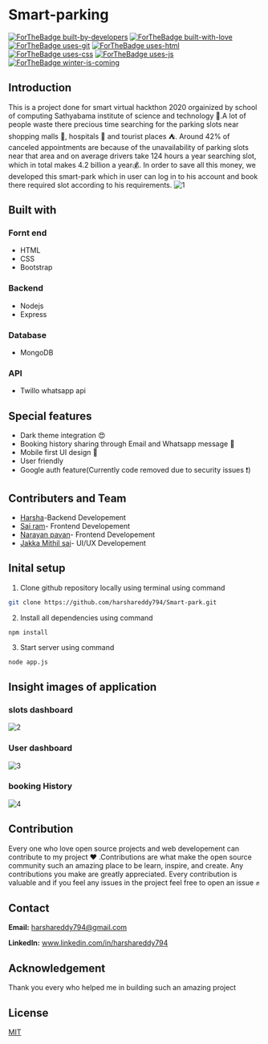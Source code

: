 # Smart-parking
[![ForTheBadge built-by-developers](http://ForTheBadge.com/images/badges/built-by-developers.svg)](https://GitHub.com/Naereen/)
[![ForTheBadge built-with-love](http://ForTheBadge.com/images/badges/built-with-love.svg)](https://GitHub.com/Naereen/)
[![ForTheBadge uses-git](http://ForTheBadge.com/images/badges/uses-git.svg)](https://GitHub.com/)
[![ForTheBadge uses-html](http://ForTheBadge.com/images/badges/uses-html.svg)](http://ForTheBadge.com)
[![ForTheBadge uses-css](http://ForTheBadge.com/images/badges/uses-css.svg)](http://ForTheBadge.com)
[![ForTheBadge uses-js](http://ForTheBadge.com/images/badges/uses-js.svg)](http://ForTheBadge.com)
[![ForTheBadge winter-is-coming](http://ForTheBadge.com/images/badges/winter-is-coming.svg)](http://ForTheBadge.com)

## Introduction
This is a project done for smart virtual hackthon 2020 orgainized by school of computing Sathyabama institute of science and technology :school:.A lot of people waste there precious time searching for the parking slots near shopping malls :department_store:, hospitals :hospital: and tourist places :tent:. Around 42% of canceled appointments are because of the unavailability of parking slots near that area and on average drivers take 124 hours a year searching slot, which in total makes 4.2 billion a year:moneybag:. In order to save all this money, we developed this smart-park which in user can log in to his account and book there required slot according to his requirements.
![1](https://user-images.githubusercontent.com/48166328/85925611-21928d80-b8b7-11ea-8e0e-54a8260eb349.PNG)

## Built with

### Fornt end
* HTML 
* CSS
* Bootstrap

### Backend
* Nodejs
* Express

### Database
* MongoDB

### API 
* Twillo whatsapp api

## Special features
* Dark theme integration :heart_eyes:
* Booking history sharing through Email and Whatsapp message :email:
* Mobile first UI design :calling:
* User friendly
* Google auth feature(Currently code removed due to security issues :exclamation:)

## Contributers and Team
* [Harsha](https://www.linkedin.com/in/harshareddy794)-Backend Developement
* [Sai ram](https://www.linkedin.com/in/sairam2011821/)- Frontend Developement
* [Narayan pavan](https://www.linkedin.com/in/narayanpavan/)- Frontend Developement
* [Jakka Mithil sai](https://www.linkedin.com/in/mithil1729/)- UI/UX Developement

## Inital setup
 1. Clone github repository locally using terminal using command
 ```bash 
git clone https://github.com/harshareddy794/Smart-park.git
```
2. Install all dependencies using command
```
npm install
```
3. Start server using command
```bash 
node app.js
```
## Insight images of application

### slots dashboard
![2](https://user-images.githubusercontent.com/48166328/85925613-235c5100-b8b7-11ea-9a6e-18f35e712f4a.PNG)

### User dashboard
![3](https://user-images.githubusercontent.com/48166328/85926858-e8125000-b8bf-11ea-87f7-c24eaf582287.PNG)

### booking History
![4](https://user-images.githubusercontent.com/48166328/85926856-e6488c80-b8bf-11ea-8217-d1abe4660de7.PNG)

## Contribution
Every one who love open source projects and web developement can contribute to my project :heart: .Contributions are what make the open source community such an amazing place to be learn, inspire, and create. Any contributions you make are greatly appreciated. 
Every contribution is valuable and if you feel any issues in the project feel free to open an issue :fist:

## Contact
**Email:** harshareddy794@gmail.com

**LinkedIn:** www.linkedin.com/in/harshareddy794

## Acknowledgement
Thank you every who helped me in building such an amazing project 

## License
[MIT](https://choosealicense.com/licenses/mit/)
